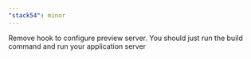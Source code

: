 ```yaml
---
"stack54": minor
---
```


Remove hook to configure preview server. You should just run the build command and run your application server
